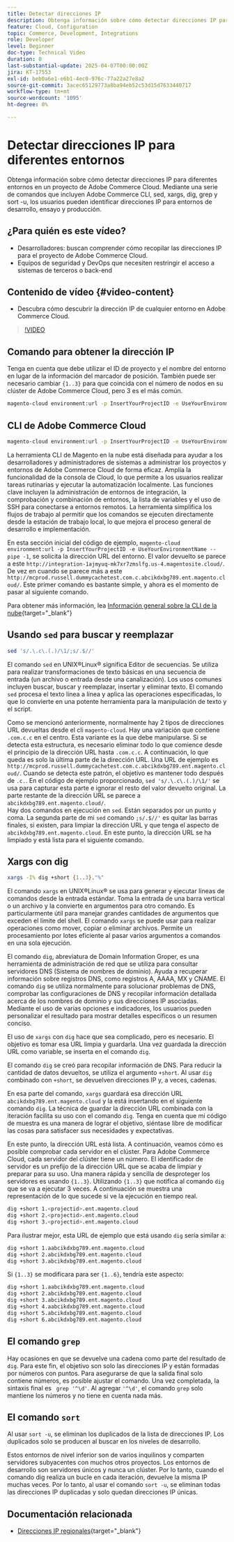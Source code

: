 ```yaml
---
title: Detectar direcciones IP
description: Obtenga información sobre cómo detectar direcciones IP para entornos de Adobe Commerce Cloud para mejorar la seguridad y optimizar la comunicación con el servidor
feature: Cloud, Configuration
topic: Commerce, Development, Integrations
role: Developer
level: Beginner
doc-type: Technical Video
duration: 0
last-substantial-update: 2025-04-07T00:00:00Z
jira: KT-17553
exl-id: beb0a6e1-e6b1-4ec0-976c-77a22a27e8a2
source-git-commit: 3acec65129773a8ba94eb52c53d15d7633440717
workflow-type: tm+mt
source-wordcount: '1095'
ht-degree: 0%

---
```


# Detectar direcciones IP para diferentes entornos

Obtenga información sobre cómo detectar direcciones IP para diferentes entornos en un proyecto de Adobe Commerce Cloud. Mediante una serie de comandos que incluyen Adobe Commerce CLI, sed, xargs, dig, grep y sort -u, los usuarios pueden identificar direcciones IP para entornos de desarrollo, ensayo y producción.

## ¿Para quién es este vídeo?

* Desarrolladores: buscan comprender cómo recopilar las direcciones IP para el proyecto de Adobe Commerce Cloud.
* Equipos de seguridad y DevOps que necesiten restringir el acceso a sistemas de terceros o back-end

## Contenido de vídeo {#video-content}

* Descubra cómo descubrir la dirección IP de cualquier entorno en Adobe Commerce Cloud.

>[!VIDEO](https://video.tv.adobe.com/v/3457493/?learn=on)

## Comando para obtener la dirección IP

Tenga en cuenta que debe utilizar el ID de proyecto y el nombre del entorno en lugar de la información del marcador de posición.  También puede ser necesario cambiar `{1..3}` para que coincida con el número de nodos en su clúster de Adobe Commerce Cloud, pero 3 es el más común.

```bash
magento-cloud environment:url -p InsertYourProjectID -e UseYourEnvironmentName --pipe -1 | sed 's/.\.c\.(.)/\1/;s/.$//' | xargs -I% dig +short {1..3}."%" | grep '^\d' | sort -u
```

## CLI de Adobe Commerce Cloud

```bash
magento-cloud environment:url -p InsertYourProjectID -e UseYourEnvironmentName --pipe -1
```

La herramienta CLI de Magento en la nube está diseñada para ayudar a los desarrolladores y administradores de sistemas a administrar los proyectos y entornos de Adobe Commerce Cloud de forma eficaz. Amplía la funcionalidad de la consola de Cloud, lo que permite a los usuarios realizar tareas rutinarias y ejecutar la automatización localmente. Las funciones clave incluyen la administración de entornos de integración, la comprobación y combinación de entornos, la lista de variables y el uso de SSH para conectarse a entornos remotos. La herramienta simplifica los flujos de trabajo al permitir que los comandos se ejecuten directamente desde la estación de trabajo local, lo que mejora el proceso general de desarrollo e implementación.

En esta sección inicial del código de ejemplo, `magento-cloud environment:url -p InsertYourProjectID -e UseYourEnvironmentName --pipe -1`, se solicita la dirección URL del entorno. El valor devuelto se parece a este `http://integration-1ajmyuq-mk7xr7zmslfg.us-4.magentosite.cloud/`. De vez en cuando se parece más a este `http://mcprod.russell.dummycachetest.com.c.abcikdxbg789.ent.magento.cloud/`.  Este primer comando es bastante simple, y ahora es el momento de pasar al siguiente comando.

Para obtener más información, lea [Información general sobre la CLI de la nube](https://experienceleague.adobe.com/en/docs/commerce-on-cloud/user-guide/dev-tools/cloud-cli/cloud-cli-overview){target="_blank"}

## Usando `sed` para buscar y reemplazar

```bash
sed 's/.\.c\.(.)/\1/;s/.$//'
```

El comando `sed` en UNIX®Linux® significa Editor de secuencias. Se utiliza para realizar transformaciones de texto básicas en una secuencia de entrada (un archivo o entrada desde una canalización). Los usos comunes incluyen buscar, buscar y reemplazar, insertar y eliminar texto. El comando `sed` procesa el texto línea a línea y aplica las operaciones especificadas, lo que lo convierte en una potente herramienta para la manipulación de texto y el script.

Como se mencionó anteriormente, normalmente hay 2 tipos de direcciones URL devueltas desde el cli `magento-cloud`. Hay una variación que contiene `.com.c.c` en el centro. Esta variante es la que debe manipularse. Si se detecta esta estructura, es necesario eliminar todo lo que comience desde el principio de la dirección URL hasta `.com.c.c`.  A continuación, lo que queda es solo la última parte de la dirección URL. Una URL de ejemplo es `http://mcprod.russell.dummycachetest.com.c.abcikdxbg789.ent.magento.cloud/`.  Cuando se detecta este patrón, el objetivo es mantener todo después de `.c.`.  En el código de ejemplo proporcionado, `sed 's/.\.c\.(.)/\1/'` se usa para capturar esta parte e ignorar el resto del valor devuelto original. La parte restante de la dirección URL se parece a `abcikdxbg789.ent.magento.cloud/`.\
Hay dos comandos en ejecución en `sed`. Están separados por un punto y coma. La segunda parte de mi `sed` comando `;s/.$//'` es quitar las barras finales, si existen, para limpiar la dirección URL y que tenga el aspecto de `abcikdxbg789.ent.magento.cloud`.  En este punto, la dirección URL se ha limpiado y está lista para el siguiente comando.

## Xargs con dig

```bash
xargs -I% dig +short {1..3}."%"
```

El comando `xargs` en UNIX®Linux® se usa para generar y ejecutar líneas de comandos desde la entrada estándar. Toma la entrada de una barra vertical o un archivo y la convierte en argumentos para otro comando. Es particularmente útil para manejar grandes cantidades de argumentos que exceden el límite del shell. El comando `xargs` se puede usar para realizar operaciones como mover, copiar o eliminar archivos. Permite un procesamiento por lotes eficiente al pasar varios argumentos a comandos en una sola ejecución.

El comando `dig`, abreviatura de Domain Information Groper, es una herramienta de administración de red que se utiliza para consultar servidores DNS (Sistema de nombres de dominio). Ayuda a recuperar información sobre registros DNS, como registros A, AAAA, MX y CNAME. El comando `dig` se utiliza normalmente para solucionar problemas de DNS, comprobar las configuraciones de DNS y recopilar información detallada acerca de los nombres de dominio y sus direcciones IP asociadas. Mediante el uso de varias opciones e indicadores, los usuarios pueden personalizar el resultado para mostrar detalles específicos o un resumen conciso.

El uso de `xargs` con `dig` hace que sea complicado, pero es necesario. El objetivo es tomar esa URL limpia y guardarla.  Una vez guardada la dirección URL como variable, se inserta en el comando `dig`.

El comando `dig` se creó para recopilar información de DNS. Para reducir la cantidad de datos devueltos, se utiliza el argumento `+short`. Al usar `dig` combinado con `+short`, se devuelven direcciones IP y, a veces, cadenas.

En esa parte del comando, `xargs` guardará esa dirección URL `abcikdxbg789.ent.magento.cloud` y la está insertando en el siguiente comando `dig`. La técnica de guardar la dirección URL combinada con la iteración facilita su uso con el comando `dig`. Tenga en cuenta que mi código de muestra es una manera de lograr el objetivo, siéntase libre de modificar las cosas para satisfacer sus necesidades y expectativas.

En este punto, la dirección URL está lista. A continuación, veamos cómo es posible comprobar cada servidor en el clúster. Para Adobe Commerce Cloud, cada servidor del clúster tiene un número. El identificador de servidor es un prefijo de la dirección URL que se acaba de limpiar y preparar para su uso. Una manera rápida y sencilla de desproteger los servidores es usando `{1..3}`. Utilizando `{1..3}` que notifica al comando `dig` que se va a ejecutar 3 veces. A continuación se muestra una representación de lo que sucede si ve la ejecución en tiempo real.

```bash
dig +short 1.<projectid>.ent.magento.cloud
dig +short 2.<projectid>.ent.magento.cloud
dig +short 3.<projectid>.ent.magento.cloud
```

Para ilustrar mejor, esta URL de ejemplo que está usando `dig` sería similar a:

```bash
dig +short 1.aabcikdxbg789.ent.magento.cloud
dig +short 2.abcikdxbg789.ent.magento.cloud
dig +short 3.abcikdxbg789.ent.magento.cloud
```

Si `{1..3}` se modificara para ser `{1..6}`, tendría este aspecto:

```bash
dig +short 1.aabcikdxbg789.ent.magento.cloud
dig +short 2.abcikdxbg789.ent.magento.cloud
dig +short 3.abcikdxbg789.ent.magento.cloud
dig +short 4.aabcikdxbg789.ent.magento.cloud
dig +short 5.abcikdxbg789.ent.magento.cloud
dig +short 6.abcikdxbg789.ent.magento.cloud
```

## El comando `grep`

Hay ocasiones en que se devuelve una cadena como parte del resultado de `dig`. Para este fin, el objetivo son solo las direcciones IP y están formadas por números con puntos. Para asegurarse de que la salida final solo contiene números, es posible ajustar el comando. Una vez completada, la sintaxis final es ` grep '^\d'`.  Al agregar `'^\d'`, el comando `grep` solo mantiene los números y no tiene en cuenta nada más.

## El comando `sort`

Al usar `sort -u`, se eliminan los duplicados de la lista de direcciones IP. Los duplicados solo se producen al buscar en los niveles de desarrollo.

Estos entornos de nivel inferior son de varios inquilinos y comparten servidores subyacentes con muchos otros proyectos. Los entornos de desarrollo son servidores únicos y nunca un clúster. Por lo tanto, cuando el comando dig realiza un bucle en cada iteración, devuelve la misma IP muchas veces. Por lo tanto, al usar el comando `sort -u`, se eliminan todas las direcciones IP duplicadas y solo quedan direcciones IP únicas.



## Documentación relacionada

* [Direcciones IP regionales](https://experienceleague.adobe.com/en/docs/commerce-on-cloud/user-guide/project/regional-ip-addresses|https://experienceleague.adobe.com/en/docs/commerce-on-cloud/user-guide/project/regional-ip-addresses){target="_blank"}
